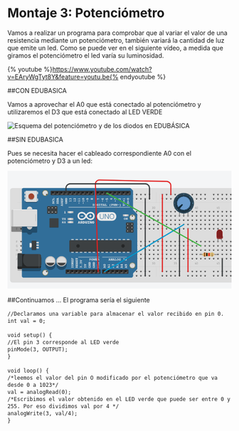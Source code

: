 
# Montaje 3: Potenciómetro
Vamos a realizar un programa para comprobar que al variar el valor de una resistencia mediante un potenciómetro, también variará la cantidad de luz que emite un led. Como se puede ver en el siguiente vídeo, a medida que giramos el potenciómetro el led varía su luminosidad.

{% youtube %}https://www.youtube.com/watch?v=EAryWgTyt8Y&feature=youtu.be{% endyoutube %}

##CON EDUBASICA

Vamos a aprovechar el A0 que está conectado al potenciómetro y utilizaremos el D3 que está conectado al LED VERDE 

![Esquema del potenciómetro y de los diodos en EDUBÁSICA](img/m3img1.1.png)

##SIN EDUBASICA

Pues se necesita hacer el cableado correspondiente A0 con el potenciómetro y D3 a un led:

![](/assets/Selection_011.png)

##Continuamos ...
El programa sería el siguiente
```cpp+lineNumbers:true
//Declaramos una variable para almacenar el valor recibido en pin 0.
int val = 0;

void setup() {
//El pin 3 corresponde al LED verde
pinMode(3, OUTPUT);
}

void loop() {
/*leemos el valor del pin O modificado por el potenciómetro que va desde 0 a 1023*/
val = analogRead(0);
/*Escribimos el valor obtenido en el LED verde que puede ser entre 0 y 255. Por eso dividimos val por 4 */
analogWrite(3, val/4);
}
```


